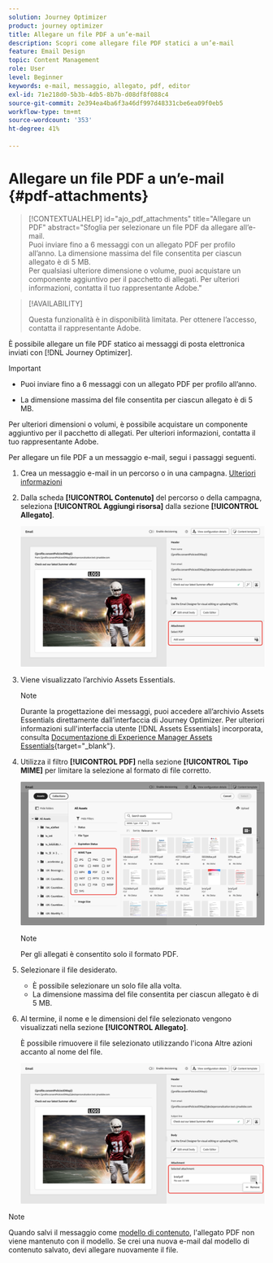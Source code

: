 ```yaml
---
solution: Journey Optimizer
product: journey optimizer
title: Allegare un file PDF a un’e-mail
description: Scopri come allegare file PDF statici a un’e-mail
feature: Email Design
topic: Content Management
role: User
level: Beginner
keywords: e-mail, messaggio, allegato, pdf, editor
exl-id: 71e218d0-5b3b-4db5-8b7b-d08df8f088c4
source-git-commit: 2e394ea4ba6f3a46df997d48331cbe6ea09f0eb5
workflow-type: tm+mt
source-wordcount: '353'
ht-degree: 41%

---
```


# Allegare un file PDF a un’e-mail {#pdf-attachments}

>[!CONTEXTUALHELP]
>id="ajo_pdf_attachments"
>title="Allegare un PDF"
>abstract="Sfoglia per selezionare un file PDF da allegare all’e-mail.</br>Puoi inviare fino a 6 messaggi con un allegato PDF per profilo all’anno. La dimensione massima del file consentita per ciascun allegato è di 5 MB.</br>Per qualsiasi ulteriore dimensione o volume, puoi acquistare un componente aggiuntivo per il pacchetto di allegati. Per ulteriori informazioni, contatta il tuo rappresentante Adobe."

>[!AVAILABILITY]
>
>Questa funzionalità è in disponibilità limitata. Per ottenere l’accesso, contatta il rappresentante Adobe.

È possibile allegare un file PDF statico ai messaggi di posta elettronica inviati con [!DNL Journey Optimizer].

>[!IMPORTANT]
>
>* Puoi inviare fino a 6 messaggi con un allegato PDF per profilo all’anno.
>
>* La dimensione massima del file consentita per ciascun allegato è di 5 MB.
>
>Per ulteriori dimensioni o volumi, è possibile acquistare un componente aggiuntivo per il pacchetto di allegati. Per ulteriori informazioni, contatta il tuo rappresentante Adobe.

Per allegare un file PDF a un messaggio e-mail, segui i passaggi seguenti.

1. Crea un messaggio e-mail in un percorso o in una campagna. [Ulteriori informazioni](create-email.md)

1. Dalla scheda **[!UICONTROL Contenuto]** del percorso o della campagna, seleziona **[!UICONTROL Aggiungi risorsa]** dalla sezione **[!UICONTROL Allegato]**.

   ![](assets/email-select-pdf.png)

1. Viene visualizzato l’archivio Assets Essentials.

   >[!NOTE]
   >
   >Durante la progettazione dei messaggi, puoi accedere all’archivio Assets Essentials direttamente dall’interfaccia di Journey Optimizer. Per ulteriori informazioni sull&#39;interfaccia utente [!DNL Assets Essentials] incorporata, consulta [Documentazione di Experience Manager Assets Essentials](https://experienceleague.adobe.com/docs/experience-manager-assets-essentials/help/introduction.html){target="_blank"}.

1. Utilizza il filtro **[!UICONTROL PDF]** nella sezione **[!UICONTROL Tipo MIME]** per limitare la selezione al formato di file corretto.

   ![](assets/email-assets-pdf.png)

   >[!NOTE]
   >
   >Per gli allegati è consentito solo il formato PDF.

1. Selezionare il file desiderato.

   * È possibile selezionare un solo file alla volta.
   * La dimensione massima del file consentita per ciascun allegato è di 5 MB.

1. Al termine, il nome e le dimensioni del file selezionato vengono visualizzati nella sezione **[!UICONTROL Allegato]**.

   È possibile rimuovere il file selezionato utilizzando l&#39;icona Altre azioni accanto al nome del file.

   ![](assets/email-remove-attachment.png)

>[!NOTE]
>
>Quando salvi il messaggio come [modello di contenuto](../content-management/create-content-templates.md), l&#39;allegato PDF non viene mantenuto con il modello. Se crei una nuova e-mail dal modello di contenuto salvato, devi allegare nuovamente il file.
